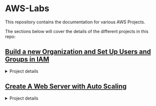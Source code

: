 # AWS-Labs
This repository contains the documentation for various AWS Projects. 

The sections below will cover the details of the different projects in this repo:

## [Build a new Organization and Set Up Users and Groups in IAM](IAM/Build-A-New-Organization-in-IAM.md)
<details>
  <summary>Project details</summary>
  This project consists of 4 sections:
  
  * Create a new AWS account to manage the Organization
  * Build the OU structure for the Organization
  * Create User Groups in IAM
  * Create User Accounts and Assign to appropriate Groups

  This project demonstrates proficiency in AWS Organizations and IAM, using the AWS Console, CLI and CloudFormation.

  **Note**: The IAM structure built during this project will be referenced in future AWS projects.
</details>

## [Create A Web Server with Auto Scaling](/Create-Web-Server-With-Auto-Scaling/Build-a-Web-Server-Behind-With-Auto-Scaling.md)
<details>
  <summary>Project details</summary>
  This project consists of 8 sections:

  * Create a VPC
  * Create a series of S3 buckets with replication for the web server to access
  * Create a security group for the web server to allow HTTP and HTTPS access
  * Create an EC2 instance and set up Apache Web Server
  * Connect the web server to the S3 buckets
  * Set up an Auto Scaling group
  * Stress test the web server to test the functionality of the Auto Scaling group
  * Remove AWS assets to avoid recurring charges, and to clean up other remnants from the project.
  
  This project demonstrates proficiency in setting up live EC2 instances with web access, S3 buckts and Auto Scaling groups.
</details>
